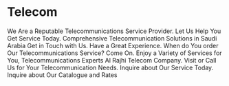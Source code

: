 # Telecom
We Are a Reputable Telecommunications Service Provider. Let Us Help You Get Service Today. Comprehensive Telecommunication Solutions in Saudi Arabia Get in Touch with Us. Have a Great Experience. When do You order Our Telecommunications Service? Come On. Enjoy a Variety of Services for You, Telecommunications Experts Al Rajhi Telecom Company. Visit or Call Us for Your Telecommunication Needs. Inquire about Our Service Today. Inquire about Our Catalogue and Rates
